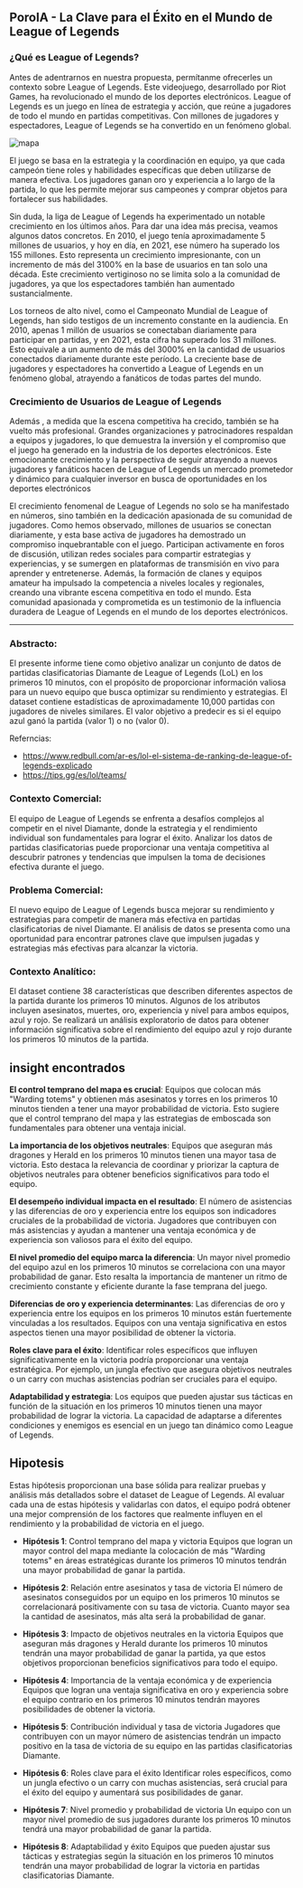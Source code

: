 
## PoroIA - La Clave para el Éxito en el Mundo de League of Legends


### ¿Qué es League of Legends?
Antes de adentrarnos en nuestra propuesta, permítanme    ofrecerles un contexto sobre League of Legends. Este videojuego, desarrollado por Riot Games, ha revolucionado el mundo de los deportes electrónicos. League of Legends es un juego en línea de estrategia y acción, que reúne a jugadores de todo el mundo en partidas competitivas. Con millones de jugadores y espectadores, League of Legends se ha convertido en un fenómeno global.

![mapa](https://www.pinnacle.com/Cms_Data/Contents/Guest/Media/esports2017/Article-Images/LoL/2019/2019-How-to-improve-your-lol-predictions/Esports-Hero-Esports-How-to-improve-your-LoL-predictions.jpg)

El juego se basa en la estrategia y la coordinación en equipo, ya que cada campeón tiene roles y habilidades específicas que deben utilizarse de manera efectiva. Los jugadores ganan oro y experiencia a lo largo de la partida, lo que les permite mejorar sus campeones y comprar objetos para fortalecer sus habilidades.

Sin duda, la liga de League of Legends ha experimentado un notable crecimiento en los últimos años. Para dar una idea más precisa, veamos algunos datos concretos. En 2010, el juego tenía aproximadamente 5 millones de usuarios, y hoy en día, en 2021, ese número ha superado los 155 millones. Esto representa un crecimiento impresionante, con un incremento de más del 3100% en la base de usuarios en tan solo una década. Este crecimiento vertiginoso no se limita solo a la comunidad de jugadores, ya que los espectadores también han aumentado sustancialmente.

Los torneos de alto nivel, como el Campeonato Mundial de League of Legends, han sido testigos de un incremento constante en la audiencia. En 2010, apenas 1 millón de usuarios se conectaban diariamente para participar en partidas, y en 2021, esta cifra ha superado los 31 millones. Esto equivale a un aumento de más del 3000% en la cantidad de usuarios conectados diariamente durante este período. La creciente base de jugadores y espectadores ha convertido a League of Legends en un fenómeno global, atrayendo a fanáticos de todas partes del mundo.

### Crecimiento de Usuarios de League of Legends
Además , a medida que la escena competitiva ha crecido, también se ha vuelto más profesional. Grandes organizaciones y patrocinadores respaldan a equipos y jugadores, lo que demuestra la inversión y el compromiso que el juego ha generado en la industria de los deportes electrónicos. Este emocionante crecimiento y la perspectiva de seguir atrayendo a nuevos jugadores y fanáticos hacen de League of Legends un mercado prometedor y dinámico para cualquier inversor en busca de oportunidades en los deportes electrónicos

El crecimiento fenomenal de League of Legends no solo se ha manifestado en números, sino también en la dedicación apasionada de su comunidad de jugadores. Como hemos observado, millones de usuarios se conectan diariamente, y esta base activa de jugadores ha demostrado un compromiso inquebrantable con el juego. Participan activamente en foros de discusión, utilizan redes sociales para compartir estrategias y experiencias, y se sumergen en plataformas de transmisión en vivo para aprender y entretenerse. Además, la formación de clanes y equipos amateur ha impulsado la competencia a niveles locales y regionales, creando una vibrante escena competitiva en todo el mundo. Esta comunidad apasionada y comprometida es un testimonio de la influencia duradera de League of Legends en el mundo de los deportes electrónicos.


---

### Abstracto:
El presente informe tiene como objetivo analizar un conjunto de datos de partidas clasificatorias Diamante de League of Legends (LoL) en los primeros 10 minutos, con el propósito de proporcionar información valiosa para un nuevo equipo que busca optimizar su rendimiento y estrategias. El dataset contiene estadísticas de aproximadamente 10,000 partidas con jugadores de niveles similares. El valor objetivo a predecir es si el equipo azul ganó la partida (valor 1) o no (valor 0).

Referncias:
- https://www.redbull.com/ar-es/lol-el-sistema-de-ranking-de-league-of-legends-explicado
- https://tips.gg/es/lol/teams/


### Contexto Comercial:
El equipo de League of Legends se enfrenta a desafíos complejos al competir en el nivel Diamante, donde la estrategia y el rendimiento individual son fundamentales para lograr el éxito. Analizar los datos de partidas clasificatorias puede proporcionar una ventaja competitiva al descubrir patrones y tendencias que impulsen la toma de decisiones efectiva durante el juego.

### Problema Comercial:
El nuevo equipo de League of Legends busca mejorar su rendimiento y estrategias para competir de manera más efectiva en partidas clasificatorias de nivel Diamante. El análisis de datos se presenta como una oportunidad para encontrar patrones clave que impulsen jugadas y estrategias más efectivas para alcanzar la victoria.

### Contexto Analítico:
El dataset contiene 38 características que describen diferentes aspectos de la partida durante los primeros 10 minutos. Algunos de los atributos incluyen asesinatos, muertes, oro, experiencia y nivel para ambos equipos, azul y rojo. Se realizará un análisis exploratorio de datos para obtener información significativa sobre el rendimiento del equipo azul y rojo durante los primeros 10 minutos de la partida.


## insight encontrados

**El control temprano del mapa es crucial**: Equipos que colocan más "Warding totems" y obtienen más asesinatos y torres en los primeros 10 minutos tienden a tener una mayor probabilidad de victoria. Esto sugiere que el control temprano del mapa y las estrategias de emboscada son fundamentales para obtener una ventaja inicial.

**La importancia de los objetivos neutrales**: Equipos que aseguran más dragones y Herald en los primeros 10 minutos tienen una mayor tasa de victoria. Esto destaca la relevancia de coordinar y priorizar la captura de objetivos neutrales para obtener beneficios significativos para todo el equipo.

**El desempeño individual impacta en el resultado**: El número de asistencias y las diferencias de oro y experiencia entre los equipos son indicadores cruciales de la probabilidad de victoria. Jugadores que contribuyen con más asistencias y ayudan a mantener una ventaja económica y de experiencia son valiosos para el éxito del equipo.

**El nivel promedio del equipo marca la diferencia**: Un mayor nivel promedio del equipo azul en los primeros 10 minutos se correlaciona con una mayor probabilidad de ganar. Esto resalta la importancia de mantener un ritmo de crecimiento constante y eficiente durante la fase temprana del juego.

**Diferencias de oro y experiencia determinantes**: Las diferencias de oro y experiencia entre los equipos en los primeros 10 minutos están fuertemente vinculadas a los resultados. Equipos con una ventaja significativa en estos aspectos tienen una mayor posibilidad de obtener la victoria.

**Roles clave para el éxito**: Identificar roles específicos que influyen significativamente en la victoria podría proporcionar una ventaja estratégica. Por ejemplo, un jungla efectivo que asegura objetivos neutrales o un carry con muchas asistencias podrían ser cruciales para el equipo.

**Adaptabilidad y estrategia**: Los equipos que pueden ajustar sus tácticas en función de la situación en los primeros 10 minutos tienen una mayor probabilidad de lograr la victoria. La capacidad de adaptarse a diferentes condiciones y enemigos es esencial en un juego tan dinámico como League of Legends.


## Hipotesis

Estas hipótesis proporcionan una base sólida para realizar pruebas y análisis más detallados sobre el dataset de League of Legends. Al evaluar cada una de estas hipótesis y validarlas con datos, el equipo podrá obtener una mejor comprensión de los factores que realmente influyen en el rendimiento y la probabilidad de victoria en el juego.

- **Hipótesis 1**: Control temprano del mapa y victoria
Equipos que logran un mayor control del mapa mediante la colocación de más "Warding totems" en áreas estratégicas durante los primeros 10 minutos tendrán una mayor probabilidad de ganar la partida.

- **Hipótesis 2**: Relación entre asesinatos y tasa de victoria
El número de asesinatos conseguidos por un equipo en los primeros 10 minutos se correlacionará positivamente con su tasa de victoria. Cuanto mayor sea la cantidad de asesinatos, más alta será la probabilidad de ganar.

- **Hipótesis 3**: Impacto de objetivos neutrales en la victoria
Equipos que aseguran más dragones y Herald durante los primeros 10 minutos tendrán una mayor probabilidad de ganar la partida, ya que estos objetivos proporcionan beneficios significativos para todo el equipo.

- **Hipótesis 4**: Importancia de la ventaja económica y de experiencia
Equipos que logran una ventaja significativa en oro y experiencia sobre el equipo contrario en los primeros 10 minutos tendrán mayores posibilidades de obtener la victoria.

- **Hipótesis 5**: Contribución individual y tasa de victoria
Jugadores que contribuyen con un mayor número de asistencias tendrán un impacto positivo en la tasa de victoria de su equipo en las partidas clasificatorias Diamante.

- **Hipótesis 6**: Roles clave para el éxito
Identificar roles específicos, como un jungla efectivo o un carry con muchas asistencias, será crucial para el éxito del equipo y aumentará sus posibilidades de ganar.

- **Hipótesis 7**: Nivel promedio y probabilidad de victoria
Un equipo con un mayor nivel promedio de sus jugadores durante los primeros 10 minutos tendrá una mayor probabilidad de ganar la partida.

- **Hipótesis 8**: Adaptabilidad y éxito
Equipos que pueden ajustar sus tácticas y estrategias según la situación en los primeros 10 minutos tendrán una mayor probabilidad de lograr la victoria en partidas clasificatorias Diamante.